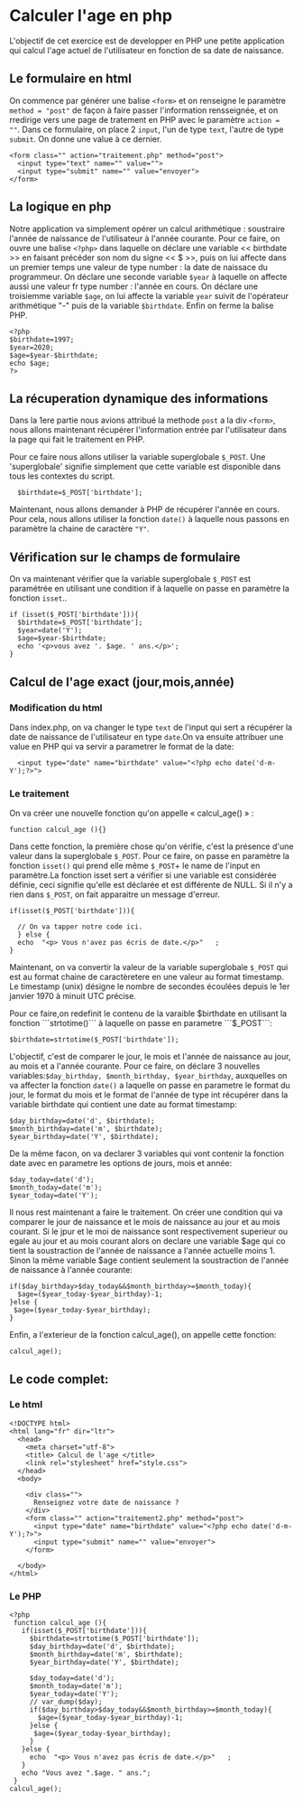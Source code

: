 # Calculer l'age en php
L'objectif de cet exercice est de developper en PHP une petite application qui calcul l'age actuel de l'utilisateur en fonction de sa date de naissance.

## Le formulaire en html
On commence par générer une balise ```<form>``` et on renseigne le paramètre ```method = "post"``` de façon à faire passer l'information rensseignée, et on rredirige vers une page de tratement en PHP avec le paramètre ```action = ""```. Dans ce formulaire, on place 2 ```input```, l'un de type ```text```, l'autre de type ```submit```. On donne une value à ce dernier.

```
<form class="" action="traitement.php" method="post">
  <input type="text" name="" value="">
  <input type="submit" name="" value="envoyer">
</form>
```

## La logique en php
Notre application va simplement opérer un calcul arithmétique : soustraire l'année de naissance de l'utilisateur à l'année courante. Pour ce faire, on ouvre une balise ```<?php>``` dans laquelle on déclare une variable << birthdate >> en faisant précéder son nom du signe << $ >>, puis on lui affecte dans un premier temps une valeur de type number : la date de naissace du programmeur. On déclare une seconde variable ```$year``` à laquelle on affecte aussi une valeur fr type number : l'année en cours. On déclare une troisiemme variable ```$age```, on lui affecte la variable ```year``` suivit de l'opérateur arithmétique "-" puis de la variable ```$birthdate```. Enfin on ferme la balise PHP.

```
<?php
$birthdate=1997;
$year=2020;
$age=$year-$birthdate;
echo $age;
?>

```
## La récuperation dynamique des informations
Dans la 1ere partie nous avions attribué la methode ```post``` a la div ```<form>```, nous allons maintenant récupérer l'information entrée par l'utilisateur dans la page qui fait le traitement en PHP.

Pour ce faire nous allons utiliser la variable superglobale ```$_POST```.
Une 'superglobale' signifie simplement que cette variable est disponible dans tous les contextes du script.

```
  $birthdate=$_POST['birthdate'];

```
Maintenant, nous allons demander à PHP de récupérer l'année en cours. Pour cela, nous allons utiliser la fonction ```date()``` à laquelle nous passons en paramètre la chaine de caractère ```"Y"```.

## Vérification sur le champs de formulaire

On va maintenant vérifier que la variable superglobale ```$_POST``` est paramétrée en utilisant une condition if à laquelle on passe en paramètre la fonction ```isset```..

```
if (isset($_POST['birthdate'])){
  $birthdate=$_POST['birthdate'];
  $year=date('Y');
  $age=$year-$birthdate;
  echo '<p>vous avez '. $age. ' ans.</p>';
}
```

## Calcul de l'age exact (jour,mois,année)
### Modification du html

Dans index.php, on va changer le type ```text``` de l'input qui sert a récupérer la date de naissance de l'utilisateur en type ```date```.On va ensuite attribuer une value en PHP qui va servir a parametrer le format de la date:

```
  <input type="date" name="birthdate" value="<?php echo date('d-m-Y');?>">
```
### Le traitement

On va créer une nouvelle fonction qu'on appelle « calcul_age() » :
```
function calcul_age (){}
```
Dans cette fonction, la première chose qu'on vérifie, c'est la présence d'une valeur dans la superglobale ```$_POST```. Pour ce faire, on passe en paramètre la fonction ```isset()``` qui prend elle même ```$_POST```+ le name de l'input en paramètre.La fonction isset sert a vérifier si une variable est considérée définie, ceci signifie qu'elle est déclarée et est différente de NULL. Si il n'y a rien dans ```$_POST```, on fait apparaitre un message d'erreur.

```
if(isset($_POST['birthdate'])){

  // On va tapper notre code ici.
  } else {
  echo  "<p> Vous n'avez pas écris de date.</p>"   ;
}
```
Maintenant, on va convertir la valeur de la variable superglobale ```$_POST``` qui est au format chaine de caractèretere en une valeur au format timestamp. Le timestamp (unix) désigne le nombre de secondes écoulées depuis le 1er janvier 1970 à minuit UTC précise.

Pour ce faire,on redefinit le contenu de la varaible $birthdate en utilisant la fonction ```strtotime()``` à laquelle on passe en parametre ```$_POST```:

```
$birthdate=strtotime($_POST['birthdate']);
```
L'objectif, c'est de comparer le jour, le mois et l'année de naissance au jour, au mois et a l'année courante. Pour ce faire, on déclare 3 nouvelles variables:```$day_birthday, $month_birthday, $year_birthday```, auxquelles on va affecter la fonction ```date()``` a laquelle on passe en parametre le format du jour, le format du mois et le format de l'année de type int récupérer dans la variable birthdate qui contient une date au format timestamp:

```
$day_birthday=date('d', $birthdate);
$month_birthday=date('m', $birthdate);
$year_birthday=date('Y', $birthdate);
```
De la même facon, on va declarer 3 variables qui vont contenir la fonction date avec en parametre les options de jours, mois et année:

```
$day_today=date('d');
$month_today=date('m');
$year_today=date('Y');
```
Il nous rest maintenant a faire le traitement. On créer une condition qui va comparer le jour de naissance et le mois de naissance au jour et au mois courant. Si le jpur et le moi de naissance sont respectivement superieur ou egale au jour et au mois courant alors on declare une variable $age qui co tient la soustraction de l'année de naissance a l'année actuelle moins 1.
Sinon la même variable $age contient seulement la soustraction de l'année de naissance à l'année courante:

```
if($day_birthday>$day_today&&$month_birthday>=$month_today){
  $age=($year_today-$year_birthday)-1;
}else {
 $age=($year_today-$year_birthday);
}
```
Enfin, a l'exterieur de la fonction calcul_age(), on appelle cette fonction:

```
calcul_age();
```
## Le code complet:

### Le html

```
<!DOCTYPE html>
<html lang="fr" dir="ltr">
  <head>
    <meta charset="utf-8">
    <title> Calcul de l'age </title>
    <link rel="stylesheet" href="style.css">
  </head>
  <body>

    <div class="">
      Renseignez votre date de naissance ?
    </div>
    <form class="" action="traitement2.php" method="post">
      <input type="date" name="birthdate" value="<?php echo date('d-m-Y');?>">
      <input type="submit" name="" value="envoyer">
    </form>

  </body>
</html>
```


### Le PHP

```
<?php
 function calcul_age (){
   if(isset($_POST['birthdate'])){
     $birthdate=strtotime($_POST['birthdate']);
     $day_birthday=date('d', $birthdate);
     $month_birthday=date('m', $birthdate);
     $year_birthday=date('Y', $birthdate);

     $day_today=date('d');
     $month_today=date('m');
     $year_today=date('Y');
     // var_dump($day);
     if($day_birthday>$day_today&&$month_birthday>=$month_today){
       $age=($year_today-$year_birthday)-1;
     }else {
      $age=($year_today-$year_birthday);
     }
   }else {
     echo  "<p> Vous n'avez pas écris de date.</p>"   ;
   }
   echo "Vous avez ".$age. " ans.";
 }
calcul_age();
```
